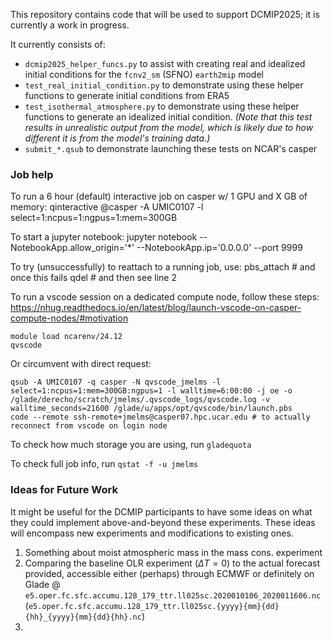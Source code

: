 This repository contains code that will be used to support DCMIP2025; it is currently a work in progress.

It currently consists of:

 * `dcmip2025_helper_funcs.py` to assist with creating real and idealized initial conditions for the `fcnv2_sm` (SFNO) `earth2mip` model
 * `test_real_initial_condition.py` to demonstrate using these helper functions to generate initial conditions from ERA5
 * `test_isothermal_atmosphere.py` to demonstrate using these helper functions to generate an idealized initial condition. *(Note that this test results in unrealistic output from the model, which is likely due to how different it is from the model's training data.)*
 * `submit_*.qsub` to demonstrate launching these tests on NCAR's casper

### Job help

To run a 6 hour (default) interactive job on casper w/ 1 GPU and X GB of memory:
    qinteractive @casper -A UMIC0107 -l select=1:ncpus=1:ngpus=1:mem=300GB

To start a jupyter notebook:
    jupyter notebook --NotebookApp.allow_origin='*' --NotebookApp.ip='0.0.0.0' --port 9999

To try (unsuccessfully) to reattach to a running job, use:
    pbs_attach <job> # and once this fails
    qdel <job> # and then see line 2
    
To run a vscode session on a dedicated compute node, follow these steps: https://nhug.readthedocs.io/en/latest/blog/launch-vscode-on-casper-compute-nodes/#motivation
```
module load ncarenv/24.12
qvscode
```

Or circumvent with direct request: 
```
qsub -A UMIC0107 -q casper -N qvscode_jmelms -l select=1:ncpus=1:mem=300GB:ngpus=1 -l walltime=6:00:00 -j oe -o /glade/derecho/scratch/jmelms/.qvscode_logs/qvscode.log -v walltime_seconds=21600 /glade/u/apps/opt/qvscode/bin/launch.pbs
code --remote ssh-remote+jmelms@casper07.hpc.ucar.edu # to actually reconnect from vscode on login node
```

To check how much storage you are using, run `gladequota`

To check full job info, run `qstat -f -u jmelms`


### Ideas for Future Work
It might be useful for the DCMIP participants to have some ideas on what they could implement above-and-beyond these experiments. These ideas will encompass new experiments and modifications to existing ones. 
1. Something about moist atmospheric mass in the mass cons. experiment
2. Comparing the baseline OLR experiment ($\Delta T = 0$) to the actual forecast provided, accessible either (perhaps) through ECMWF or definitely on Glade @ `e5.oper.fc.sfc.accumu.128_179_ttr.ll025sc.2020010106_2020011606.nc` (`e5.oper.fc.sfc.accumu.128_179_ttr.ll025sc.{yyyy}{mm}{dd}{hh}_{yyyy}{mm}{dd}{hh}.nc`)
3. 